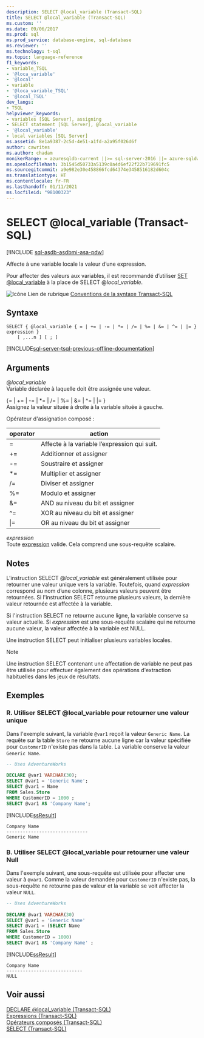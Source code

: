 ```yaml
---
description: SELECT @local_variable (Transact-SQL)
title: SELECT @local_variable (Transact-SQL)
ms.custom: ''
ms.date: 09/06/2017
ms.prod: sql
ms.prod_service: database-engine, sql-database
ms.reviewer: ''
ms.technology: t-sql
ms.topic: language-reference
f1_keywords:
- variable_TSQL
- '@loca_variable'
- '@local'
- variable
- '@loca_variable_TSQL'
- '@local_TSQL'
dev_langs:
- TSQL
helpviewer_keywords:
- variables [SQL Server], assigning
- SELECT statement [SQL Server], @local_variable
- '@local_variable'
- local variables [SQL Server]
ms.assetid: 8e1a9387-2c5d-4e51-a1fd-a2a95f026d6f
author: cawrites
ms.author: chadam
monikerRange: = azuresqldb-current ||>= sql-server-2016 ||= azure-sqldw-latest||>= sql-server-linux-2017
ms.openlocfilehash: 3b1545d50733a5139c0a4d6ef22f22b719691fc5
ms.sourcegitcommit: a9e982e30e458866fcd64374e3458516182d604c
ms.translationtype: HT
ms.contentlocale: fr-FR
ms.lasthandoff: 01/11/2021
ms.locfileid: "98100323"
---
```

# <a name="select-local_variable-transact-sql"></a>SELECT @local_variable (Transact-SQL)

[!INCLUDE [sql-asdb-asdbmi-asa-pdw](../../includes/applies-to-version/sql-asdb-asdbmi-asa.md)]

  Affecte à une variable locale la valeur d’une expression.  
  
 Pour affecter des valeurs aux variables, il est recommandé d’utiliser [SET @local_variable](../../t-sql/language-elements/set-local-variable-transact-sql.md) à la place de SELECT @*local_variable*.  
  
 ![Icône Lien de rubrique](../../database-engine/configure-windows/media/topic-link.gif "Icône du lien de rubrique") [Conventions de la syntaxe Transact-SQL](../../t-sql/language-elements/transact-sql-syntax-conventions-transact-sql.md)  
  
## <a name="syntax"></a>Syntaxe  
  
```syntaxsql
SELECT { @local_variable { = | += | -= | *= | /= | %= | &= | ^= | |= } expression } 
    [ ,...n ] [ ; ]  
```  
  
[!INCLUDE[sql-server-tsql-previous-offline-documentation](../../includes/sql-server-tsql-previous-offline-documentation.md)]

## <a name="arguments"></a>Arguments

@*local_variable*  
 Variable déclarée à laquelle doit être assignée une valeur.  
  
{= \| += \| -= \| \*= \| /= \| %= \| &= \| ^= \| \|= }  
Assignez la valeur située à droite à la variable située à gauche.  
  
Opérateur d'assignation composé :  

| operator | action |  
| -------- | ------ |  
| = | Affecte à la variable l’expression qui suit. |  
| += | Additionner et assigner |  
| -= | Soustraire et assigner |  
| \*= | Multiplier et assigner |  
| /= | Diviser et assigner |  
| %= | Modulo et assigner |  
| &= | AND au niveau du bit et assigner |  
| ^= | XOR au niveau du bit et assigner |  
| \|= | OR au niveau du bit et assigner |  

*expression*  
Toute [expression](../../t-sql/language-elements/expressions-transact-sql.md) valide. Cela comprend une sous-requête scalaire.  

## <a name="remarks"></a>Notes

L’instruction SELECT @*local_variable* est généralement utilisée pour retourner une valeur unique vers la variable. Toutefois, quand *expression* correspond au nom d’une colonne, plusieurs valeurs peuvent être retournées. Si l'instruction SELECT retourne plusieurs valeurs, la dernière valeur retournée est affectée à la variable.  

Si l'instruction SELECT ne retourne aucune ligne, la variable conserve sa valeur actuelle. Si *expression* est une sous-requête scalaire qui ne retourne aucune valeur, la valeur affectée à la variable est NULL.  

Une instruction SELECT peut initialiser plusieurs variables locales.  

> [!NOTE]
> Une instruction SELECT contenant une affectation de variable ne peut pas être utilisée pour effectuer également des opérations d'extraction habituelles dans les jeux de résultats.  
  
## <a name="examples"></a>Exemples  
  
### <a name="a-use-select-local_variable-to-return-a-single-value"></a>R. Utiliser SELECT @local_variable pour retourner une valeur unique  
 Dans l'exemple suivant, la variable `@var1` reçoit la valeur `Generic Name`. La requête sur la table `Store` ne retourne aucune ligne car la valeur spécifiée pour `CustomerID` n'existe pas dans la table. La variable conserve la valeur `Generic Name`.  
  
```sql  
-- Uses AdventureWorks    
  
DECLARE @var1 VARCHAR(30);         
SELECT @var1 = 'Generic Name';         
SELECT @var1 = Name         
FROM Sales.Store         
WHERE CustomerID = 1000 ;        
SELECT @var1 AS 'Company Name';  
```  
  
 [!INCLUDE[ssResult](../../includes/ssresult-md.md)]  
  
 ```
 Company Name  
 ------------------------------  
 Generic Name  
 ```  
  
### <a name="b-use-select-local_variable-to-return-null"></a>B. Utiliser SELECT @local_variable pour retourner une valeur Null  
 Dans l'exemple suivant, une sous-requête est utilisée pour affecter une valeur à `@var1`. Comme la valeur demandée pour `CustomerID` n'existe pas, la sous-requête ne retourne pas de valeur et la variable se voit affecter la valeur `NULL`.  
  
```sql  
-- Uses AdventureWorks  
  
DECLARE @var1 VARCHAR(30)   
SELECT @var1 = 'Generic Name'   
SELECT @var1 = (SELECT Name   
FROM Sales.Store   
WHERE CustomerID = 1000)   
SELECT @var1 AS 'Company Name' ;  
```  
  
 [!INCLUDE[ssResult](../../includes/ssresult-md.md)]  
  
```
Company Name  
----------------------------  
NULL  
```  
  
## <a name="see-also"></a>Voir aussi  
 [DECLARE @local_variable &#40;Transact-SQL&#41;](../../t-sql/language-elements/declare-local-variable-transact-sql.md)   
 [Expressions &#40;Transact-SQL&#41;](../../t-sql/language-elements/expressions-transact-sql.md)   
 [Opérateurs composés &#40;Transact-SQL&#41;](../../t-sql/language-elements/compound-operators-transact-sql.md)   
 [SELECT &#40;Transact-SQL&#41;](../../t-sql/queries/select-transact-sql.md)  
